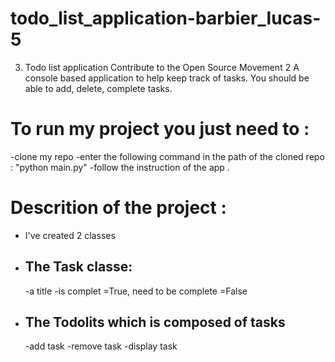 # todo_list_application-barbier_lucas-5
3. Todo list application Contribute to the Open Source Movement 2 A console based application to help keep track of tasks. You should be able to add, delete, complete tasks.

# To run my project you just need to : 
-clone my repo
-enter the following command in the path of the cloned repo : 
"python main.py"
-follow the instruction of the app .

# Descrition of the project : 
- I've created 2 classes
- ## The Task classe:
    -a title
    -is complet =True, need to be complete =False
- ## The Todolits which is composed of tasks
    -add task
    -remove task
    -display task
  
